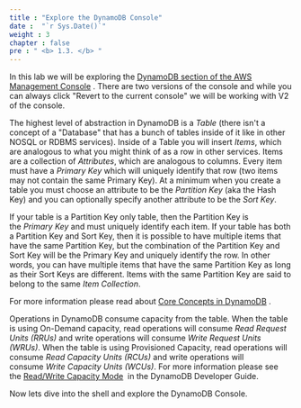 ```yaml
---
title : "Explore the DynamoDB Console"
date :  "`r Sys.Date()`" 
weight : 3
chapter : false
pre : " <b> 1.3. </b> "
---
```


In this lab we will be exploring the [DynamoDB section of the AWS Management Console](https://console.aws.amazon.com/dynamodbv2/) . There are two versions of the console and while you can always click "Revert to the current console" we will be working with V2 of the console.

The highest level of abstraction in DynamoDB is a _Table_ (there isn't a concept of a "Database" that has a bunch of tables inside of it like in other NOSQL or RDBMS services). Inside of a Table you will insert _Items_, which are analogous to what you might think of as a row in other services. Items are a collection of _Attributes_, which are analogous to columns. Every item must have a _Primary Key_ which will uniquely identify that row (two items may not contain the same Primary Key). At a minimum when you create a table you must choose an attribute to be the _Partition Key_ (aka the Hash Key) and you can optionally specify another attribute to be the _Sort Key_.

If your table is a Partition Key only table, then the Partition Key is the _Primary Key_ and must uniquely identify each item. If your table has both a Partition Key and Sort Key, then it is possible to have multiple items that have the same Partition Key, but the combination of the Partition Key and Sort Key will be the Primary Key and uniquely identify the row. In other words, you can have multiple items that have the same Partition Key as long as their Sort Keys are different. Items with the same Partition Key are said to belong to the same _Item Collection_.

For more information please read about [Core Concepts in DynamoDB](https://docs.aws.amazon.com/amazondynamodb/latest/developerguide/HowItWorks.CoreComponents.html) .

Operations in DynamoDB consume capacity from the table. When the table is using On-Demand capacity, read operations will consume _Read Request Units (RRUs)_ and write operations will consume _Write Request Units (WRUs)_. When the table is using Provisioned Capacity, read operations will consume _Read Capacity Units (RCUs)_ and write operations will consume _Write Capacity Units (WCUs)_. For more information please see the [Read/Write Capacity Mode](https://docs.aws.amazon.com/amazondynamodb/latest/developerguide/HowItWorks.ReadWriteCapacityMode.html)  in the DynamoDB Developer Guide.

Now lets dive into the shell and explore the DynamoDB Console.